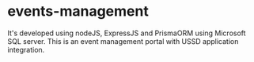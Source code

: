 # events-management
 It's developed using nodeJS, ExpressJS and PrismaORM using  Microsoft SQL server. This is an event management portal with USSD application integration.
